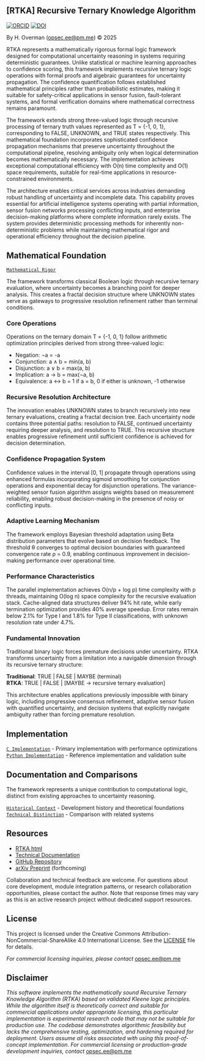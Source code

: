 
## [RTKA] Recursive Ternary Knowledge Algorithm 

[![ORCID](https://img.shields.io/badge/ORCID-0009--0007--9737--762X-green.svg)](https://orcid.org/0009-0007-9737-762X)
[![DOI](https://zenodo.org/badge/DOI/10.5281/zenodo.17173499.svg)](https://doi.org/10.5281/zenodo.17173499)

By H. Overman ([opsec.ee@pm.me](mailto:opsec.ee@pm.me)) © 2025

RTKA represents a mathematically rigorous formal logic framework designed for computational uncertainty reasoning in systems requiring deterministic guarantees. Unlike statistical or machine learning approaches to confidence scoring, this framework implements recursive ternary logic operations with formal proofs and algebraic guarantees for uncertainty propagation. The confidence quantification follows established mathematical principles rather than probabilistic estimates, making it suitable for safety-critical applications in sensor fusion, fault-tolerant systems, and formal verification domains where mathematical correctness remains paramount.

The framework extends strong three-valued logic through recursive processing of ternary truth values represented as T = {-1, 0, 1}, corresponding to FALSE, UNKNOWN, and TRUE states respectively. This mathematical foundation incorporates sophisticated confidence propagation mechanisms that preserve uncertainty throughout the computational pipeline, resolving ambiguity only when logical determination becomes mathematically necessary. The implementation achieves exceptional computational efficiency with O(n) time complexity and O(1) space requirements, suitable for real-time applications in resource-constrained environments.

The architecture enables critical services across industries demanding robust handling of uncertainty and incomplete data. This capability proves essential for artificial intelligence systems operating with partial information, sensor fusion networks processing conflicting inputs, and enterprise decision-making platforms where complete information rarely exists. The system provides deterministic processing methods for inherently non-deterministic problems while maintaining mathematical rigor and operational efficiency throughout the decision pipeline.
 
## Mathematical Foundation
[`Mathematical Rigor`](/docs/papers/mathematics.md)

The framework transforms classical Boolean logic through recursive ternary evaluation, where uncertainty becomes a branching point for deeper analysis. This creates a fractal decision structure where UNKNOWN states serve as gateways to progressive resolution refinement rather than terminal conditions.

### Core Operations

Operations on the ternary domain T = {-1, 0, 1} follow arithmetic optimization principles derived from strong three-valued logic:

* Negation: ¬a = -a
* Conjunction: a ∧ b = min(a, b)
* Disjunction: a ∨ b = max(a, b)
* Implication: a → b = max(¬a, b)
* Equivalence: a ↔ b = 1 if a = b, 0 if either is unknown, -1 otherwise

### Recursive Resolution Architecture

The innovation enables UNKNOWN states to branch recursively into new ternary evaluations, creating a fractal decision tree. Each uncertainty node contains three potential paths: resolution to FALSE, continued uncertainty requiring deeper analysis, and resolution to TRUE. This recursive structure enables progressive refinement until sufficient confidence is achieved for decision determination.

### Confidence Propagation System

Confidence values in the interval [0, 1] propagate through operations using enhanced formulas incorporating sigmoid smoothing for conjunction operations and exponential decay for disjunction operations. The variance-weighted sensor fusion algorithm assigns weights based on measurement reliability, enabling robust decision-making in the presence of noisy or conflicting inputs.

### Adaptive Learning Mechanism

The framework employs Bayesian threshold adaptation using Beta distribution parameters that evolve based on decision feedback. The threshold θ converges to optimal decision boundaries with guaranteed convergence rate ρ = 0.9, enabling continuous improvement in decision-making performance over operational time.

### Performance Characteristics

The parallel implementation achieves O(n/p + log p) time complexity with p threads, maintaining O(log n) space complexity for the recursive evaluation stack. Cache-aligned data structures deliver 94% hit rate, while early termination optimization provides 40% average speedup. Error rates remain below 2.1% for Type I and 1.8% for Type II classifications, with unknown resolution rate under 4.7%.

### Fundamental Innovation

Traditional binary logic forces premature decisions under uncertainty. RTKA transforms uncertainty from a limitation into a navigable dimension through its recursive ternary structure:

**Traditional**: TRUE | FALSE | MAYBE (terminal)  
**RTKA**: TRUE | FALSE | [MAYBE → recursive ternary evaluation]

This architecture enables applications previously impossible with binary logic, including progressive consensus refinement, adaptive sensor fusion with quantified uncertainty, and decision systems that explicitly navigate ambiguity rather than forcing premature resolution.

## Implementation

[`C Implementation`](code/c/rtka_u.c) - Primary implementation with performance optimizations  
[`Python Implementation`](code/py/rtka_u.py) - Reference implementation and validation suite

## Documentation and Comparisons

The framework represents a unique contribution to computational logic, distinct from existing approaches to uncertainty reasoning.

[`Historical Context`](docs/papers/rtka-u_foundation.md) - Development history and theoretical foundations  
[`Technical Distinction`](docs/papers/technical-distinction.md) - Comparison with related systems
    
## Resources
- [RTKA html](https://opsec-ee.github.io/rtka-u/docs/index.html)
- [Technical Documentation](docs/rtka-u.pdf)
- [GitHub Repository](https://github.com/opsec-ee/rtka-u)
- [arXiv Preprint](https://arxiv.org/abs/XXXX.XXXXX) (forthcoming)

Collaboration and technical feedback are welcome.
For questions about core development, module integration patterns, or research collaboration opportunities, please contact the author. Note that response times may vary as this is an active research project without dedicated support resources.

## License

This project is licensed under the Creative Commons Attribution-NonCommercial-ShareAlike 4.0 International License. See the [LICENSE](LICENSE) file for details.

_For commercial licensing inquiries, please contact_ opsec.ee@pm.me

## Disclaimer

_This software implements the mathematically sound Recursive Ternary Knowledge Algorithm (RTKA) based on validated Kleene logic principles. While the algorithm itself is theoretically correct and suitable for commercial applications under appropriate licensing, this particular implementation is experimental research code that may not be suitable for production use. The codebase demonstrates algorithmic feasibility but lacks the comprehensive testing, optimization, and hardening required for deployment. Users assume all risks associated with using this proof-of-concept implementation. For commercial licensing or production-grade development inquiries, contact_ opsec.ee@pm.me

